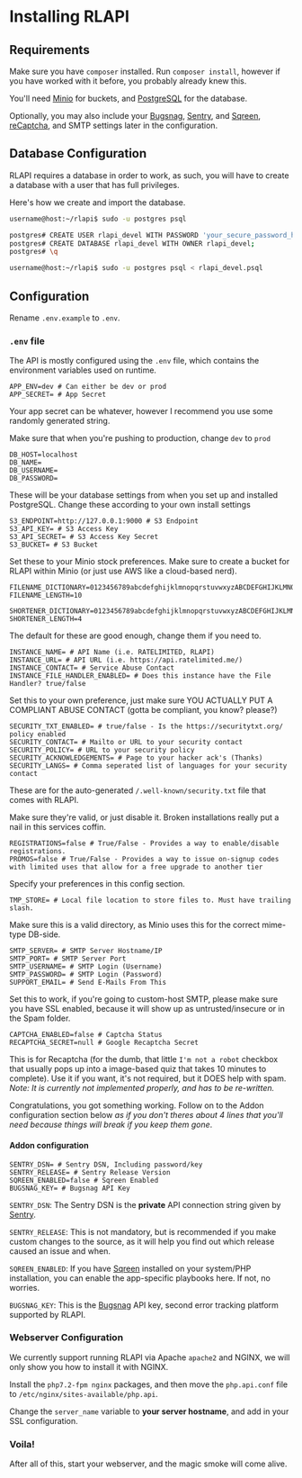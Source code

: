 # Installing RLAPI

## Requirements

Make sure you have `composer` installed. Run `composer install`, however if you have worked with it before, you probably already knew this.

You'll need [Minio](https://min.io/) for buckets, and [PostgreSQL](https://www.postgresql.org/) for the database.

Optionally, you may also include your [Bugsnag](https://bugsnag.com), [Sentry](https://sentry.io), and [Sqreen](https://sqreen.com), [reCaptcha](https://www.google.com/recaptcha/admin), and SMTP settings later in the configuration.


## Database Configuration

RLAPI requires a database in order to work, as such, you will have to create a database with a user that has full privileges.

Here's how we create and import the database.

```bash
username@host:~/rlapi$ sudo -u postgres psql

postgres# CREATE USER rlapi_devel WITH PASSWORD 'your_secure_password_here';
postgres# CREATE DATABASE rlapi_devel WITH OWNER rlapi_devel;
postgres# \q

username@host:~/rlapi$ sudo -u postgres psql < rlapi_devel.psql
```

## Configuration

Rename `.env.example` to `.env`.

### `.env` file

The API is mostly configured using the `.env` file, which contains the environment variables used on runtime.

```
APP_ENV=dev # Can either be dev or prod
APP_SECRET= # App Secret
```

Your app secret can be whatever, however I recommend you use some randomly generated string.

Make sure that when you're pushing to production, change `dev` to `prod`

```
DB_HOST=localhost 
DB_NAME=
DB_USERNAME=
DB_PASSWORD=
```

These will be your database settings from when you set up and installed PostgreSQL. Change these according to your own install settings

```
S3_ENDPOINT=http://127.0.0.1:9000 # S3 Endpoint
S3_API_KEY= # S3 Access Key
S3_API_SECRET= # S3 Access Key Secret
S3_BUCKET= # S3 Bucket
```

Set these to your Minio stock preferences. Make sure to create a bucket for RLAPI within Minio (or just use AWS like a cloud-based nerd).

```
FILENAME_DICTIONARY=0123456789abcdefghijklmnopqrstuvwxyzABCDEFGHIJKLMNOPQRSTUVWXYZ
FILENAME_LENGTH=10

SHORTENER_DICTIONARY=0123456789abcdefghijklmnopqrstuvwxyzABCDEFGHIJKLMNOPQRSTUVWXYZ
SHORTENER_LENGTH=4
```

The default for these are good enough, change them if you need to.

```
INSTANCE_NAME= # API Name (i.e. RATELIMITED, RLAPI)
INSTANCE_URL= # API URL (i.e. https://api.ratelimited.me/)
INSTANCE_CONTACT= # Service Abuse Contact
INSTANCE_FILE_HANDLER_ENABLED= # Does this instance have the File Handler? true/false
```

Set this to your own preference, just make sure YOU ACTUALLY PUT A COMPLIANT ABUSE CONTACT (gotta be compliant, you know? please?)

```
SECURITY_TXT_ENABLED= # true/false - Is the https://securitytxt.org/ policy enabled
SECURITY_CONTACT= # Mailto or URL to your security contact
SECURITY_POLICY= # URL to your security policy
SECURITY_ACKNOWLEDGEMENTS= # Page to your hacker ack's (Thanks)
SECURITY_LANGS= # Comma seperated list of languages for your security contact
```

These are for the auto-generated `/.well-known/security.txt` file that comes with RLAPI.

Make sure they're valid, or just disable it. Broken installations really put a nail in this services coffin.

```
REGISTRATIONS=false # True/False - Provides a way to enable/disable registrations.
PROMOS=false # True/False - Provides a way to issue on-signup codes with limited uses that allow for a free upgrade to another tier
```

Specify your preferences in this config section.

```
TMP_STORE= # Local file location to store files to. Must have trailing slash.
```

Make sure this is a valid directory, as Minio uses this for the correct mime-type DB-side.

```
SMTP_SERVER= # SMTP Server Hostname/IP
SMTP_PORT= # SMTP Server Port
SMTP_USERNAME= # SMTP Login (Username)
SMTP_PASSWORD= # SMTP Login (Password)
SUPPORT_EMAIL= # Send E-Mails From This
```

Set this to work, if you're going to custom-host SMTP, please make sure you have SSL enabled, because it will show up as untrusted/insecure or in the Spam folder.

```
CAPTCHA_ENABLED=false # Captcha Status
RECAPTCHA_SECRET=null # Google Recaptcha Secret
```

This is for Recaptcha (for the dumb, that little `I'm not a robot` checkbox that usually pops up into a image-based quiz that takes 10 minutes to complete). Use it if you want, it's not required, but it DOES help with spam. *Note: It is currently not implemented properly, and has to be re-written.*

Congratulations, you got something working. Follow on to the Addon configuration section below *as if you don't theres about 4 lines that you'll need because things will break if you keep them gone*.

#### Addon configuration

```
SENTRY_DSN= # Sentry DSN, Including password/key
SENTRY_RELEASE= # Sentry Release Version
SQREEN_ENABLED=false # Sqreen Enabled
BUGSNAG_KEY= # Bugsnag API Key
```

`SENTRY_DSN`: The Sentry DSN is the **private** API connection string given by [Sentry](https://sentry.io).

`SENTRY_RELEASE`: This is not mandatory, but is recommended if you make custom changes to the source, as it will help you find out which release caused an issue and when.

`SQREEN_ENABLED`: If you have [Sqreen](https://sqreen.com) installed on your system/PHP installation, you can enable the app-specific playbooks here. If not, no worries.

`BUGSNAG_KEY`: This is the [Bugsnag](https://bugsnag.com) API key, second error tracking platform supported by RLAPI.


### Webserver Configuration

We currently support running RLAPI via Apache `apache2` and NGINX, we will only show you how to install it with NGINX.

Install the `php7.2-fpm nginx` packages, and then move the `php.api.conf` file to `/etc/nginx/sites-available/php.api`.

Change the `server_name` variable to **your server hostname**, and add in your SSL configuration.

### Voila!

After all of this, start your webserver, and the magic smoke will come alive.